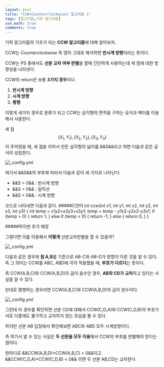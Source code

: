 ```yaml
---
layout: post
title: "CCW(Counterclockwise) 알고리즘 1"
tags: [알고리즘,기하 알고리즘]
use_math: true
comments: true
---
```


기하 알고리즘의 기초가 되는 **CCW 알고리즘**에 대해 알아보자.

CCW는 Counterclockwise 즉 영어 그대로 해석하면 **반시계 방향**이라는 뜻이다. 

CCW는 PS 중에서도 **선분 교차 여부 판별**을 할때 간단하게 사용하는데 세 점에 대한 방향성을 나타낸다.

CCW의 return은 보통 **3가지 경우**이다.

1. **반시계 방향**
2. **시계 방향**
3. **평행**

이렇게 세가지 경우로 분류가 되고 CCW는 삼각형의 면적을 구하는 공식과 벡터를 이용해서 사용한다.

세 점$$(X_{1}, Y_{1}), (X_{2}, Y_{2}), (X_{3}, Y_{3}) $$이 주어졌을 때, 세 점을 이어서 만든 삼각형의 넓이를 &&S&&라고 하면 다음과 같은 공식이 성립한다.

![_config.yml]({{site.baseurl}}/images/0707-1.gif)

여기서 &&S&&의 부호에 따라서 다음과 같이 세 가지로 나타난다.

* &&S > 0&& : 반시계 방향
* &&S = 0&& : 일직선
* &&S < 0&& : 시계 방향

코드로 나타내면 다음과 같다.
#####C언어
	int ccw(int x1, int y1, int x2, int y2, int x3, int y3) {
    	int temp = x1*y2+x2*y3+x3*y1;
    	temp = temp - y1*x2-y2*x3-y3*x1;
  	  if (temp > 0) {
   	     return 1;
   	 } else if (temp < 0) {
  	 	 return -1;
   	 } else {
     	   return 0;
  	  }
	}

#####파이썬
	추가 예정
    
그렇다면 이를 이용해서 **어떻게** 선분교차판별을 할 수 있을까?

![_config.yml]({{site.baseurl}}/images/ccw1.png)

다음과 같은 경우에 **점 A,B**를 기준으로 AB-C와 AB-D가 방향이 다른 것을 알 수 있다. 즉 그 의미는 CCW를 ABC, ABD에 각각 적용했을 때, **부호가 다르다**는 뜻이다.

즉 CCW(A,B,C)와 CCW(A,B,D)의 곱이 음수인 경우, **AB와 CD가 교차**하고 있다는 사실을 알 수 있다.

반대로 평행하는 경우라면 CCW(A,B,C)와 CCW(A,B,D)의 곱이 양수이다.

![_config.yml]({{site.baseurl}}/images/ccw1.png)

그런데 이 경우를 확인하면 선분 CD에 대해서 CCW(C,D,A)와 CCW(C,D,B)의 부호가 서로 다름에도 불구하고 교차하지 않는 모습을 볼 수 있다.

하지만 선분 AB 입장에서 확인해보면 ABC와 ABD 모두 시계방향이다.

즉 여기서 알 수 있는 사실은 **두 선분을 모두 이용**해서 CCW의 부호를 판별해야 한다는 점이다.

한마디로 &&CCW(A,B,D)*CCW(A,B,C) < 0&&이고 
&&CCW(C,D,A)*CCW(C,D,B) < 0&& 이면 두 선분 AB,CD는 교차한다.